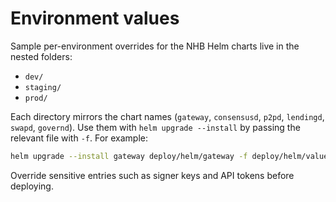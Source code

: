 # Environment values

Sample per-environment overrides for the NHB Helm charts live in the nested folders:

- `dev/`
- `staging/`
- `prod/`

Each directory mirrors the chart names (`gateway`, `consensusd`, `p2pd`, `lendingd`, `swapd`, `governd`).
Use them with `helm upgrade --install` by passing the relevant file with `-f`. For example:

```sh
helm upgrade --install gateway deploy/helm/gateway -f deploy/helm/values/staging/gateway.yaml
```

Override sensitive entries such as signer keys and API tokens before deploying.
